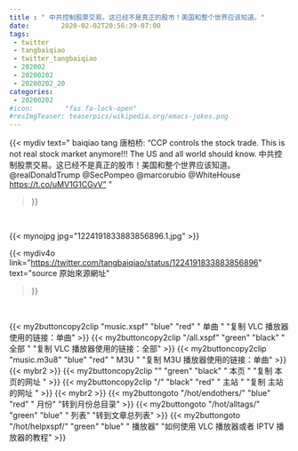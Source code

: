```yaml
---
title : " 中共控制股票交易。这已经不是真正的股市！美国和整个世界应该知道。"
date:        2020-02-02T20:56:39-07:00
tags:
 - twitter
 - tangbaiqiao
 - twitter_tangbaiqiao
 - 202002
 - 20200202
 - 20200202_20
categories:
 - 20200202
#icon:        "fas fa-lock-open"
#resImgTeaser: teaserpics/wikipedia.org/emacs-jokes.png
---
```


{{< mydiv text=" baiqiao tang 唐柏桥: “CCP controls the stock trade. This is not real stock market anymore!!! The US and all world should know. 中共控制股票交易。这已经不是真正的股市！美国和整个世界应该知道。@realDonaldTrump @SecPompeo @marcorubio @WhiteHouse https://t.co/uMV1G1CGvV”  "
>}}
<br>


 {{< mynojpg jpg="1224191833883856896.1.jpg" >}}<br> 



{{< mydiv4o link="https://twitter.com/tangbaiqiao/status/1224191833883856896"
text="source 原始來源網址"
>}}


<br>



{{< my2buttoncopy2clip "music.xspf"        "blue"   "red"    " 单曲 "  "复制 VLC 播放器使用的链接：单曲" >}} {{< my2buttoncopy2clip "/all.xspf"         "green"  "black"  " 全部 "  "复制 VLC 播放器使用的链接：全部" >}} {{< my2buttoncopy2clip "music.m3u8"        "blue"   "red"    " M3U  "    "复制 M3U 播放器使用的链接：单曲" >}} {{< mybr2 >}} {{< my2buttoncopy2clip ""                  "green"  "black"  " 本页 "    "复制 本页的网址 " >}} {{< my2buttoncopy2clip "/"                 "black"  "red"    " 主站 "    "复制 主站的网址 " >}} {{< mybr2 >}} {{< my2buttongoto      "/hot/endothers/"   "blue"   "red"    " 月份"   "转到月份总目录" >}} {{< my2buttongoto      "/hot/alltags/"     "green"  "blue"   " 列表"   "转到文章总列表" >}} {{< my2buttongoto      "/hot/helpxspf/"    "green"  "blue"   " 播放器" "如何使用 VLC 播放器或者 IPTV 播放器的教程" >}} 
